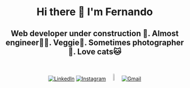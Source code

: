 <h1 align="center"> Hi there 👋 I'm Fernando </h1>

<h2 align="center"> Web developer under construction 🚧. Almost engineer👷‍♂️. Veggie🥑. Sometimes photographer📸. Love cats🐱</h2><br>

<p align="center"> 
<a href="https://linkedin.com/in/carlos-fernando-maciel-" target= "_blank"><img alt="LinkedIn" src="https://www.vectorlogo.zone/logos/linkedin/linkedin-icon.svg"></a>
<a href="https://instagram.com/fercuche" target= "_blank" rel="noreferrer noopener"><img alt="Instagram" src="https://www.vectorlogo.zone/logos/instagram/instagram-icon.svg"></a>
<a href="https://twitter.com/Fercuche" target= "_blank"><img alt="Twitter" src="https://www.vectorlogo.zone/logos/twitter/twitter-official.svg" width="7%" height="7%"></a>
<a href = "mailto: fernandomaciel.job@gmail.com" target= "_blank"><img alt="Gmail" src="https://www.vectorlogo.zone/logos/gmail/gmail-icon.svg"></a>
</p>

<!--

<p align="center"> 
<a href="https://linkedin.com/in/carlos-fernando-maciel-" target= "_blank"><img alt="LinkedIn" src="https://img.shields.io/badge/LinkedIn-0077B5?style=for-the-badge&logo=linkedin&logoColor=white"></a>
<a href="https://instagram.com/fercuche" target= "_blank" rel="noreferrer noopener"><img alt="Instagram" src="https://img.shields.io/badge/Instagram-E4405F?style=for-the-badge&logo=instagram&logoColor=white"></a>
<a href="https://twitter.com/Fercuche" target= "_blank"><img alt="Twitter" src="https://img.shields.io/badge/Twitter-1DA1F2?style=for-the-badge&logo=twitter&logoColor=white"></a>
<a href = "mailto: fernandomaciel.job@gmail.com" target= "_blank"><img alt="Gmail" src="https://img.shields.io/badge/Gmail-D14836?style=for-the-badge&logo=gmail&logoColor=white"></a>
</p>





**fercuche/fercuche** is a ✨ _special_ ✨ repository because its `README.md` (this file) appears on your GitHub profile.

Here are some ideas to get you started:

- 🔭 I’m currently working on ...
- 🌱 I’m currently learning ...
- 👯 I’m looking to collaborate on ...
- 🤔 I’m looking for help with ...
- 💬 Ask me about ...
- 📫 How to reach me: ...
- 😄 Pronouns: ...
- ⚡ Fun fact: ...
-->
